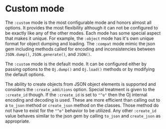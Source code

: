 # Custom mode

The `:custom` mode is the most configurable mode and honors almost all
options. It provides the most flexibility although it can not be configured to
be exactly like any of the other modes. Each mode has some special aspect that
makes it unique. For example, the `:object` mode has it's own unique format
for object dumping and loading. The `:compat` mode mimic the json gem
including methods called for encoding and inconsistencies between
`JSON.dump()`, `JSON.generate()`, and `JSON()`.

The `:custom` mode is the default mode. It can be configured either by passing
options to the `Oj.dump()` and `Oj.load()` methods or by modifying the default
options.

The ability to create objects from JSON object elements is supported and
considers the `:create_additions` option. Special treatment is given to the
`:create_id` though. If the `:create_id` is set to `"^o"` then the Oj internal
encoding and decoding is used. These are more efficient than calling out to a
`to_json` method or `create_json` method on the classes. Those method do not
have to exist for the `"^o"` behavior to be utilized. Any other `:create_id`
value behaves similar to the json gem by calling `to_json` and `create_json`
as appropriate.

